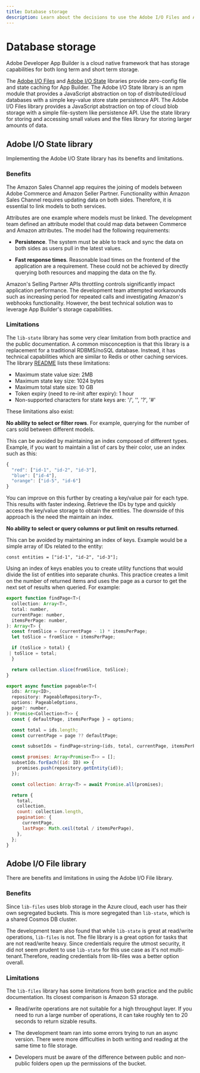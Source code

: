 ```yaml
---
title: Database storage
description: Learn about the decisions to use the Adobe I/O Files and Adobe I/O State libraries to store data.
---
```


# Database storage

Adobe Developer App Builder is a cloud native framework that has storage capabilities for both long term and short term storage.

The [Adobe I/O Files](https://github.com/adobe/aio-lib-files) and [Adobe I/O State](https://github.com/adobe/aio-lib-state) libraries provide zero-config file and state caching for App Builder. The Adobe I/O State library is an npm module that provides a JavaScript abstraction on top of distributed/cloud databases with a simple key-value store state persistence API. The Adobe I/O Files library provides a JavaScript abstraction on top of cloud blob storage with a simple file-system like persistence API. Use the state library for storing and accessing small values and the files library for storing larger amounts of data.

## Adobe I/O State library

Implementing the Adobe I/O State library has its benefits and limitations.

### Benefits

The Amazon Sales Channel app requires the joining of models between Adobe Commerce and Amazon Seller Partner. Functionality within Amazon Sales Channel requires updating data on both sides. Therefore, it is essential to link models to both services.

Attributes are one example where models must be linked. The development team defined an attribute model that could map data between Commerce and Amazon attributes. The model had the following requirements:

* **Persistence**. The system must be able to track and sync the data on both sides as users pull in the latest values.

* **Fast response times**. Reasonable load times on the frontend of the application are a requirement. These could not be achieved by directly querying both resources and mapping the data on the fly.

Amazon's Selling Partner APIs throttling controls significantly impact application performance. The development team attempted workarounds such as increasing period for repeated calls and investigating Amazon's webhooks functionality. However, the best technical solution was to leverage App Builder's storage capabilities.

### Limitations

The `lib-state` library has some very clear limitation from both practice and the public documentation. A common misconception is that this library is a replacement for a traditional RDBMS/noSQL database. Instead, it has technical capabilities which are similar to Redis or other caching services. The library [README](https://github.com/adobe/aio-lib-state) lists these limitations:

* Maximum state value size: 2MB
* Maximum state key size: 1024 bytes
* Maximum total state size: 10 GB
* Token expiry (need to re-init after expiry): 1 hour
* Non-supported characters for state keys are: '/', '\', '?', '#'

These limitations also exist:

**No ability to select or filter rows**. For example, querying for the number of cars sold between different models.

This can be avoided by maintaining an index composed of different types. Example, if you want to maintain a list of cars by their color, use an index such as this:

```js
{
  "red": ["id-1", "id-2", "id-3"],
  "blue": ["id-4"],
  "orange": ["id-5", "id-6"]
}
```

You can improve on this further by creating a key/value pair for each type. This results with faster indexing. Retrieve the IDs by type and quickly access the key/value storage to obtain the entities. The downside of this approach is the need the maintain an index.

**No ability to select or query columns or put limit on results returned**.

This can be avoided by maintaining an index of keys. Example would be a simple array of IDs related to the entity:

`const entities = ["id-1", "id-2", "id-3"];`

Using an index of keys enables you to create utility functions that would divide the list of entities into separate chunks. This practice creates a limit on the number of returned items and uses the page as a cursor to get the next set of results when queried. For example:

```js
export function findPage<T>(
  collection: Array<T>,
  total: number,
  currentPage: number,
  itemsPerPage: number,
): Array<T> {
  const fromSlice = (currentPage - 1) * itemsPerPage;
  let toSlice = fromSlice + itemsPerPage;

  if (toSlice > total) {
 | toSlice = total;
  }

  return collection.slice(fromSlice, toSlice);
}

export async function pageable<T>(
  ids: Array<ID>,
  repository: PageableRepository<T>,
  options: PageableOptions,
  page?: number,
): Promise<Collection<T>> {
  const { defaultPage, itemsPerPage } = options;

  const total = ids.length;
  const currentPage = page ?? defaultPage;

  const subsetIds = findPage<string>(ids, total, currentPage, itemsPerPage);

  const promises: Array<Promise<T>> = [];
  subsetIds.forEach((id: ID) => {
    promises.push(repository.getEntity(id));
  });

  const collection: Array<T> = await Promise.all(promises);

  return {
    total,
    collection,
    count: collection.length,
    pagination: {
      currentPage,
      lastPage: Math.ceil(total / itemsPerPage),
    },
  };
}
```

## Adobe I/O File library

There are benefits and limitations in using the Adobe I/O File library.

### Benefits

Since `lib-files` uses blob storage in the Azure cloud, each user has their own segregated buckets. This is more segregated than `lib-state`, which is a shared Cosmos DB cluster.

The development team also found that while `lib-state` is great at read/write operations, `lib-files` is not. The file library is a great option for tasks that are not read/write heavy. Since credentials require the utmost security, it did not seem prudent to use `lib-state` for this use case as it's not multi-tenant.Therefore, reading credentials from lib-files was a better option overall.

### Limitations

The `lib-files` library has some limitations from both practice and the public documentation. Its closest comparison is Amazon S3 storage.

* Read/write operations are not suitable for a high throughput layer. If you need to run a large number of operations, it can take roughly ten to 20 seconds to return sizable results.

* The development team ran into some errors trying to run an async version. There were more difficulties in both writing and reading at the same time to file storage.

* Developers must be aware of the difference between public  and non-public folders open up the permissions of the bucket.
